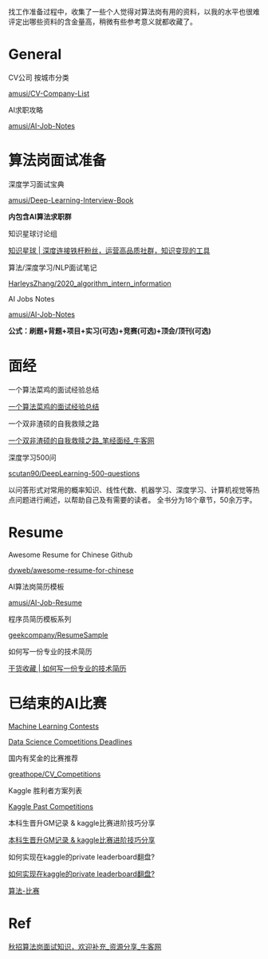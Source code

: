 找工作准备过程中，收集了一些个人觉得对算法岗有用的资料，以我的水平也很难评定出哪些资料的含金量高，稍微有些参考意义就都收藏了。

# General

CV公司 按城市分类

[amusi/CV-Company-List](https://github.com/amusi/CV-Company-List)

AI求职攻略

[amusi/AI-Job-Notes](https://github.com/amusi/AI-Job-Notes)

# 算法岗面试准备

深度学习面试宝典

[amusi/Deep-Learning-Interview-Book](https://github.com/amusi/Deep-Learning-Interview-Book)

**内包含AI算法求职群**

知识星球讨论组

[知识星球 | 深度连接铁杆粉丝，运营高品质社群，知识变现的工具](https://wx.zsxq.com/dweb2/index/group/init)

算法/深度学习/NLP面试笔记

[HarleysZhang/2020_algorithm_intern_information](https://github.com/HarleysZhang/2019_algorithm_intern_information)

AI Jobs Notes

[amusi/AI-Job-Notes](https://github.com/amusi/AI-Job-Notes)

**公式：刷题+背题+项目+实习(可选)+竞赛(可选)+顶会/顶刊(可选)**

# 面经

一个算法菜鸡的面试经验总结

[一个算法菜鸡的面试经验总结](https://prohuper.github.io/2019/05/09/interview_exp/)

一个双非渣硕的自我救赎之路

[一个双非渣硕的自我救赎之路_笔经面经_牛客网](https://www.nowcoder.com/discuss/328830?type=0&order=4&pos=1&page=4)

深度学习500问

[scutan90/DeepLearning-500-questions](https://github.com/scutan90/DeepLearning-500-questions)

以问答形式对常用的概率知识、线性代数、机器学习、深度学习、计算机视觉等热点问题进行阐述，以帮助自己及有需要的读者。 全书分为18个章节，50余万字。

# Resume

Awesome Resume for Chinese Github

[dyweb/awesome-resume-for-chinese](https://github.com/dyweb/awesome-resume-for-chinese)

AI算法岗简历模板

[amusi/AI-Job-Resume](https://github.com/amusi/AI-Job-Resume)

程序员简历模板系列

[geekcompany/ResumeSample](https://github.com/geekcompany/ResumeSample)

如何写一份专业的技术简历

[干货收藏 | 如何写一份专业的技术简历](https://mp.weixin.qq.com/s?__biz=MzA5NDk4NDcwMw==&mid=2651388719&idx=1&sn=84ec4d342f85199b7f4dd5bdaa535949&chksm=8bba1bbfbccd92a9425c7dd0efdf4924c0308bb62ee6808f202c7a8f52fd6b78e43ed954bbb9&scene=0&xtrack=1&key=ff1b1d089c15295c18c4772c5513870b3f444ddfc7eedefb34d50858e7be4c2d678cac2b24aa0356f577aa7c34a5bacdfdcac62bace0a0b7ec262694292724fd25f4c1ec3d115ad041ea0fc899723239&ascene=14&uin=MTM2NDUyMTkxOQ%3D%3D&devicetype=Windows+10&version=62070158&lang=zh_CN&exportkey=AzjSleucIgNxHjJEKgZIQkc%3D&pass_ticket=isK%2FwATeORDKA144xaM2%2FZkXRQIChncFMP25btSedNMCRsZBUEgl7YxoVEFxq8eQ)

# 已结束的AI比赛

[Machine Learning Contests](https://mlcontests.com/)

[Data Science Competitions Deadlines](https://www.datascicamp.com/?sub=DM,CV,NLP,RL,SP)

国内有奖金的比赛推荐

[greathope/CV_Competitions](https://github.com/greathope/CV_Competitions)

Kaggle 胜利者方案列表

[Kaggle Past Competitions](http://kagglesolutions.com/)

本科生晋升GM记录 & kaggle比赛进阶技巧分享

[本科生晋升GM记录 & kaggle比赛进阶技巧分享](https://zhuanlan.zhihu.com/p/93806755)

如何实现在kaggle的private leaderboard翻盘?

[如何实现在kaggle的private leaderboard翻盘?](https://www.zhihu.com/question/341561101/answer/798819283)

[算法-比赛](https://www.notion.so/6808a92c5bdc4aff97dcbadb130cfd12) 

# Ref

[秋招算法岗面试知识，欢迎补充_资源分享_牛客网](https://www.nowcoder.com/discuss/502430?channel=1009&source_id=home_feed)
